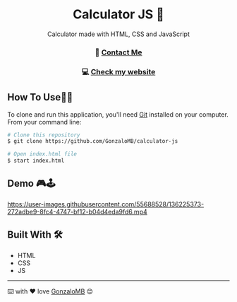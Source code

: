 <!-- Please update value in the {}  -->

<h1 align="center">Calculator JS 🧮</h1>

<div align="center">
 Calculator made with HTML, CSS and JavaScript
</div>
<div align="center">
  <h3> 📝 
    <a href="https://www.linkedin.com/in/gonzalo-meana-balseiro-90a523188/">
      Contact Me
    </a>
  </h3>
    <h3> 💻  
    <a href="http://gonzalomb.com">
      Check my website
    </a>
  </h3>
</div>

## How To Use👨‍💻

<!-- Example: -->

To clone and run this application, you'll need [Git](https://git-scm.com) installed on your computer. From your command line:

```bash
# Clone this repository
$ git clone https://github.com/GonzaloMB/calculator-js

# Open index.html file
$ start index.html

```
## Demo 🎮🕹️

https://user-images.githubusercontent.com/55688528/136225373-272adbe9-8fc4-4747-bf12-b04d4eda9fd6.mp4


## Built With 🛠️

* HTML
* CSS 
* JS

---
⌨️ with ❤️ love [GonzaloMB](https://github.com/GonzaloMB) 😊

